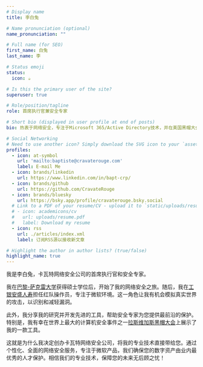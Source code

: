 ```yaml
---
# Display name
title: 李白兔

# Name pronunciation (optional)
name_pronunciation: ""

# Full name (for SEO)
first_name: 白兔
last_name: 李

# Status emoji
status:
  icon: ☕️

# Is this the primary user of the site?
superuser: true

# Role/position/tagline
role: 首席执行官兼安全专家

# Short bio (displayed in user profile at end of posts)
bio: 热衷于网络安全，专注于Microsoft 365/Active Directory技术，并在美国黑帽大会上发言。

# Social Networking
# Need to use another icon? Simply download the SVG icon to your `assets/media/icons/` folder.
profiles:
  - icon: at-symbol
    url: 'mailto:baptiste@cravaterouge.com'
    label: E-mail Me
  - icon: brands/linkedin
    url: https://www.linkedin.com/in/bapt-crp/
  - icon: brands/github
    url: https://github.com/CravateRouge
  - icon: brands/bluesky
    url: https://bsky.app/profile/cravaterouge.bsky.social
  # Link to a PDF of your resume/CV - upload it to `static/uploads/resume.pdf`
  # - icon: academicons/cv
  #   url: uploads/resume.pdf
  #   label: Download my resume
  - icon: rss
    url: ./articles/index.xml
    label: 订阅RSS源以接收新文章

# Highlight the author in author lists? (true/false)
highlight_name: true
---
```

我是李白兔，卡瓦特网络安全公司的首席执行官和安全专家。

我在[巴黎-萨克雷大学](https://www.shanghairanking.com/institution/paris-saclay-university)获得硕士学位后，开始了我的网络安全之旅。随后，我在[工银安盛人寿](https://www.icbc-axa.com/)担任红队操作员，专注于微软环境。这一角色让我有机会模拟真实世界的攻击，以识别和减轻漏洞。

此外，我分享我的研究并开发先进的工具，帮助安全专家为您提供最前沿的保护。特别是，我有幸在世界上最大的计算机安全事件之一[拉斯维加斯黑帽大会](https://www.blackhat.com/us-22/arsenal/schedule/#bloodyad-26883)上展示了我的一款工具。

这就是为什么我决定创办卡瓦特网络安全公司，将我的专业技术直接带给您。通过个性化、全面的网络安全服务，专注于微软产品，我们确保您的数字资产由业内最优秀的人才保护。相信我们的专业技术，保障您的未来无后顾之忧！